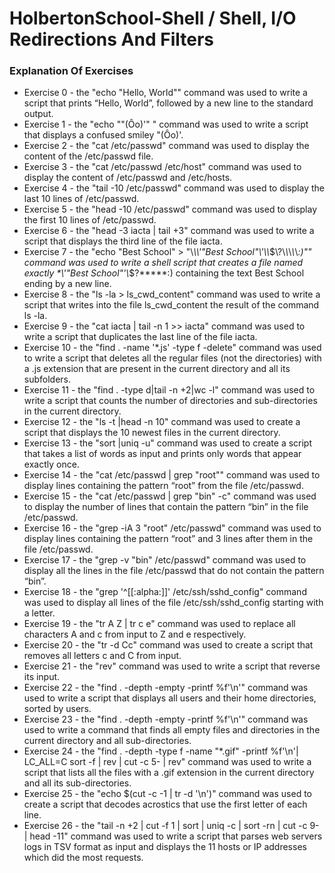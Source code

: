 # HolbertonSchool-Shell / Shell, I/O Redirections And Filters

### Explanation Of Exercises
* Exercise 0 - the "echo "Hello, World"" command was used to write a script that prints “Hello, World”, followed by a new line to the standard output.
* Exercise 1 - the "echo "\"(Ôo)'" " command was used to write a script that displays a confused smiley "(Ôo)'.
* Exercise 2 - the "cat /etc/passwd" command was used to display the content of the /etc/passwd file.
* Exercise 3 - the "cat /etc/passwd /etc/host" command was used to display the content of /etc/passwd and /etc/hosts.
* Exercise 4 - the "tail -10 /etc/passwd" command was used to display the last 10 lines of /etc/passwd.
* Exercise 5 - the "head -10 /etc/passwd" command was used to display the first 10 lines of /etc/passwd.
* Exercise 6 - the "head -3 iacta | tail +3" command was used to write a script that displays the third line of the file iacta.
* Exercise 7 - the "echo "Best School" > "\\*\\\\'\"Best School\"\\'\\\\*\$\\?\\*\\*\\*\\*\\*:)"" command was used to write a shell script that creates a file named exactly \*\\'"Best School"\'\\*$\?\*\*\*\*\*:) containing the text Best School ending by a new line.
* Exercise 8 - the "ls -la > ls_cwd_content" command was used to write a script that writes into the file ls_cwd_content the result of the command ls -la. 
* Exercise 9 - the "cat iacta | tail -n 1 >> iacta" command was used to write a script that duplicates the last line of the file iacta.
* Exercise 10 - the "find . -name '*.js' -type f -delete" command was used to write a script that deletes all the regular files (not the directories) with a .js extension that are present in the current directory and all its subfolders.
* Exercise 11 - the "find . -type d|tail -n +2|wc -l" command was used to write a script that counts the number of directories and sub-directories in the current directory.
* Exercise 12 - the "ls -t |head -n 10" command was used to create a script that displays the 10 newest files in the current directory.
* Exercise 13 - the "sort |uniq -u" command was used to create a script that takes a list of words as input and prints only words that appear exactly once.
* Exercise 14 - the "cat /etc/passwd | grep "root"" command was used to display lines containing the pattern “root” from the file /etc/passwd.
* Exercise 15 - the "cat /etc/passwd | grep "bin" -c" command was used to display the number of lines that contain the pattern “bin” in the file /etc/passwd.
* Exercise 16 - the "grep -iA 3 "root" /etc/passwd" command was used to display lines containing the pattern “root” and 3 lines after them in the file /etc/passwd.
* Exercise 17 - the "grep -v "bin" /etc/passwd" command was used to display all the lines in the file /etc/passwd that do not contain the pattern “bin”.
* Exercise 18 - the "grep '^[[:alpha:]]' /etc/ssh/sshd_config" command was used to display all lines of the file /etc/ssh/sshd_config starting with a letter.
* Exercise 19 - the "tr A Z | tr c e" command was used to replace all characters A and c from input to Z and e respectively.
* Exercise 20 - the "tr -d Cc" command was used to create a script that removes all letters c and C from input.
* Exercise 21 - the "rev" command was used to write a script that reverse its input.
* Exercise 22 - the "find . -depth -empty -printf %f'\n'" command was used to write a script that displays all users and their home directories, sorted by users.
* Exercise 23 - the "find . -depth -empty -printf %f'\n'" command was used to write a command that finds all empty files and directories in the current directory and all sub-directories.
* Exercise 24 - the "find . -depth -type f -name "*.gif" -printf %f'\n'| LC_ALL=C sort -f | rev | cut -c 5- | rev" command was used to write a script that lists all the files with a .gif extension in the current directory and all its sub-directories.
* Exercise 25 - the "echo $(cut -c -1 | tr -d '\n')" command was used to create a script that decodes acrostics that use the first letter of each line.
* Exercise 26 - the "tail -n +2 | cut -f 1 | sort | uniq -c | sort -rn | cut -c 9- | head -11" command was used to write a script that parses web servers logs in TSV format as input and displays the 11 hosts or IP addresses which did the most requests.
